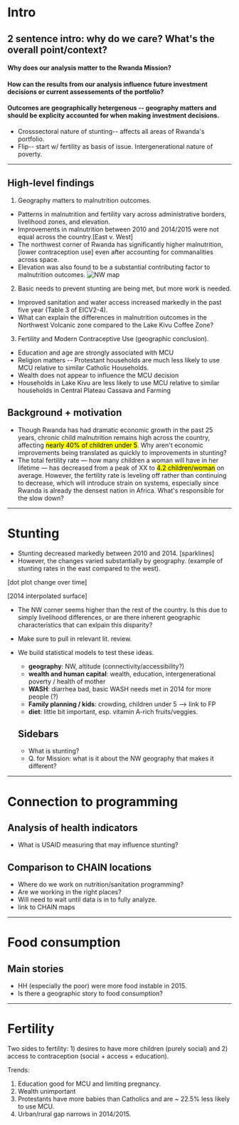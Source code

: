 # Intro
## 2 sentence intro: why do we care?  What's the overall point/context?
#### Why does our analysis matter to the Rwanda Mission?  
#### How can the results from our analysis influence future investment decisions or current assessements of the portfolio?
#### Outcomes are geographically hetergenous -- geography matters and should be explicity accounted for when making investment decisions.
* Crosssectoral nature of stunting-- affects all areas of Rwanda's portfolio.
* Flip-- start w/ fertility as basis of issue. Intergenerational nature of poverty.

---

## High-level findings
1. Geography matters to malnutrition outcomes.
  * Patterns in malnutrition and fertility vary across administrative borders, livelihood zones, and elevation.  
  * Improvements in malnutrition between 2010 and 2014/2015 were not equal across the country.[East v. West]
  * The northwest corner of Rwanda has significantly higher malnutrition, [lower contraception use] even after accounting for commanalities across space.
  * Elevation was also found to be a substantial contributing factor to malnutrition outcomes. 
  ![NW map]({{site.baseurl}}/img/nw-rwnada.png)
2. Basic needs to prevent stunting are being met, but more work is needed.
  * Improved sanitation and water access increased markedly in the past five year (Table 3 of EICV2-4).
  * What can explain the differences in malnutrition outcomes in the Northwest Volcanic zone compared to the Lake Kivu Coffee Zone?
3. Fertility and Modern Contraceptive Use (geographic conclusion).
  * Education and age are strongly associated with MCU
  * Religion matters -- Protestant households are much less likely to use MCU relative to similar Catholic Households.
  * Wealth does not appear to influence the MCU decision
  * Households in Lake Kivu are less likely to use MCU relative to similar households in Central Plateau Cassava and Farming

## Background + motivation
* Though Rwanda has had dramatic economic growth in the past 25 years, chronic child malnutrition remains high across the country, affecting <mark>nearly 40% of children under 5</mark>. Why aren't economic improvements being translated as quickly to improvements in stunting?
* The total fertility rate &mdash; how many children a woman will have in her lifetime &mdash; has decreased from a peak of XX to <mark>4.2 children/woman</mark> on average. However, the fertility rate is leveling off rather than continuing to decrease, which will introduce strain on systems, especially since Rwanda is already the densest nation in Africa. What's responsible for the slow down?

---

# Stunting
* Stunting decreased markedly between 2010 and 2014. [sparklines]
* However, the changes varied substantially by geography. (example of stunting rates in the east compared to the west).

[dot plot change over time]

[2014 interpolated surface]

* The NW corner seems higher than the rest of the country. Is this due to simply livelihood differences, or are there inherent geographic characteristics that can exlpain this disparity? 
* Make sure to pull in relevant lit. review.

* We build statistical models to test these ideas.
  * **geography**: NW, altitude (connectivity/accessibility?)
  * **wealth and human capital**: wealth, education, intergenerational poverty / health of mother
  * **WASH**: diarrhea bad, basic WASH needs met in 2014 for more people (?)
  * **Family planning / kids**: crowding, children under 5 --> link to FP
  * **diet**: little bit important, esp. vitamin A-rich fruits/veggies.


  ## Sidebars
  * What is stunting?
  * Q. for Mission: what is it about the NW geography that makes it different?


---

# Connection to programming

## Analysis of health indicators
* What is USAID measuring that may influence stunting?

## Comparison to CHAIN locations
* Where do we work on nutrition/sanitation programming?
* Are we working in the right places?
* Will need to wait until data is in to fully analyze.
* link to CHAIN maps

---
# Food consumption
## Main stories
* HH (especially the poor) were more food instable in 2015.
* Is there a geographic story to food consumption?

---
# Fertility
Two sides to fertility: 1) desires to have more children (purely social) and 2) access to contraception (social + access + education).

Trends:

1) Education good for MCU and limiting pregnancy.
2) Wealth unimportant
3) Protestants have more babies than Catholics and are ~ 22.5% less likely to use MCU.
4) Urban/rural gap narrows in 2014/2015.

